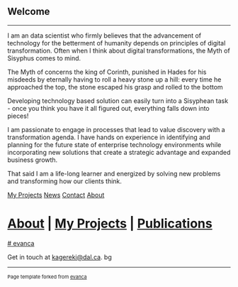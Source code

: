 ## Welcome

---

I am an data scientist who firmly believes that the advancement of technology for the betterment of humanity depends on principles of digital transformation. Often when I think about digital transformations, the Myth of Sisyphus comes to mind.

The Myth of concerns the king of Corinth, punished in Hades for his misdeeds by eternally having to roll a heavy stone up a hill: every time he approached the top, the stone escaped his grasp and rolled to the bottom

Developing technology based solution can easily turn into a Sisyphean task - once you think you have it all figured out, everything falls down into pieces!

I am passionate to engage in processes that lead to value discovery with a transformation agenda. I have hands on experience in identifying and planning for the future state of enterprise technology environments while incorporating new solutions that create a strategic advantage and expanded business growth.

That said I am a life-long learner and energized by solving new problems and transforming how our clients think.

<div class="downlinks">
  <a class="active" href="https://em-kagereki.github.io/Kagereki/Projects">My Projects</a>
  <a href="#news">News</a>
  <a href="#contact">Contact</a>
  <a href="#about">About</a>
</div>

# [About](http://example.com/) | [My Projects](/sample_page) | [Publications](/pdf/sample_presentation.pdf) 

<a href="https://em-kagereki.github.io/Kagereki/Projects"> # evanca</a>

Get in touch at kagereki@dal.ca. bg



---
<p style="font-size:11px">Page template forked from <a href="https://em-kagereki.github.io/Kagereki/Projects">evanca</a></p>
<!-- Remove above link if you don't want to attibute -->
